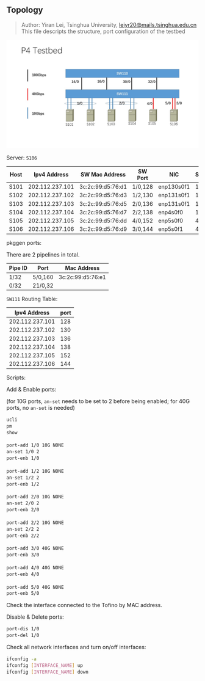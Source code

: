 ## Topology
>Author: Yiran Lei, Tsinghua University, leiyr20@mails.tsinghua.edu.cn
>This file descripts the structure, port configuration of the testbed

![](./trace-topo-2019-12-09.jpg)

Server: `S106`


| Host | Ipv4 Address | SW Mac Address    | SW Port | NIC        | Speed |
| ---- | ------------ | ----------------- | ------- | ---------- | ----- |
| S101 | 202.112.237.101   | 3c:2c:99:d5:76:d1 | 1/0,128 | enp130s0f1 | 10G   |
| S102 | 202.112.237.102   | 3c:2c:99:d5:76:d3 | 1/2,130 | enp131s0f1 | 10G   |
| S103 | 202.112.237.103   | 3c:2c:99:d5:76:d5 | 2/0,136 | enp131s0f1 | 10G   |
| S104 | 202.112.237.104   | 3c:2c:99:d5:76:d7 | 2/2,138 | enp4s0f0   | 10G   |
| S105 | 202.112.237.105   | 3c:2c:99:d5:76:dd | 4/0,152 | enp5s0f0   | 40G   |
| S106 | 202.112.237.106   | 3c:2c:99:d5:76:d9 | 3/0,144 | enp5s0f1   | 40G   |


pkggen ports:

There are 2 pipelines in total.

| Pipe ID | Port    | Mac Address       |
| ------- | ------- | ----------------- |
| 1/32    | 5/0,160 | 3c:2c:99:d5:76:e1 |
| 0/32    | 21/0,32 |                   |

`SW111` Routing Table:

| Ipv4 Address | port |
| ------------ | ---- |
| 202.112.237.101   | 128  |
| 202.112.237.102   | 130  |
| 202.112.237.103   | 136  |
| 202.112.237.104   | 138  |
| 202.112.237.105   | 152  |
| 202.112.237.106   | 144  |


Scripts:

Add & Enable ports:

(for 10G ports, `an-set` needs to be set to 2 before being enabled; for 40G ports, no `an-set` is needed)

```bash
ucli
pm
show

port-add 1/0 10G NONE
an-set 1/0 2
port-enb 1/0

port-add 1/2 10G NONE
an-set 1/2 2
port-enb 1/2

port-add 2/0 10G NONE
an-set 2/0 2
port-enb 2/0

port-add 2/2 10G NONE
an-set 2/2 2
port-enb 2/2

port-add 3/0 40G NONE
port-enb 3/0

port-add 4/0 40G NONE
port-enb 4/0

port-add 5/0 40G NONE
port-enb 5/0

```

Check the interface connected to the Tofino by MAC address.

Disable & Delete ports:

```bash
port-dis 1/0
port-del 1/0
```

Check all network interfaces and turn on/off interfaces:
```bash
ifconfig -a
ifconfig [INTERFACE_NAME] up
ifconfig [INTERFACE_NAME] down
```